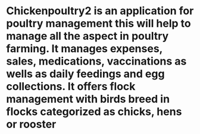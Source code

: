 # Chickenpoultry2 is an application for poultry management this will help to manage all the aspect in poultry farming. It manages expenses, sales, medications, vaccinations as wells as daily feedings and egg collections. It offers flock management with birds breed in flocks categorized as chicks, hens or rooster 
